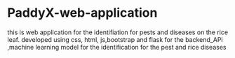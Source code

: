 # PaddyX-web-application
this is web application for the identifiation for pests and diseases on the rice leaf.
developed using css, html, js,bootstrap and flask for the backend_APi ,machine learning model for the identification for the pest and rice diseases 
